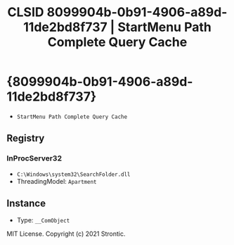 ﻿---
title: "CLSID 8099904b-0b91-4906-a89d-11de2bd8f737 | StartMenu Path Complete Query Cache"
excerpt: What is COM-Object CLSID 8099904b-0b91-4906-a89d-11de2bd8f737?
---

# {8099904b-0b91-4906-a89d-11de2bd8f737}

* `StartMenu Path Complete Query Cache`

## Registry


### InProcServer32

* `C:\Windows\system32\SearchFolder.dll`
* ThreadingModel: `Apartment`

## Instance

* Type: `__ComObject`

MIT License. Copyright (c) 2021 Strontic.


